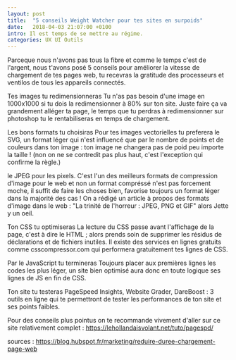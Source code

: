 ```yaml
---
layout: post
title:  "5 conseils Weight Watcher pour tes sites en surpoids"
date:   2018-04-03 21:07:00 +0100
intro: Il est temps de se mettre au régime.
categories: UX UI Outils
---
```


Parceque nous n'avons pas tous la fibre et comme le temps c'est de l'argent, nous t'avons posé 5 conseils pour améliorer la vitesse de chargement de tes pages web, tu recevras la gratitude des processeurs et ventilos de tous les appareils connectés.


Tes images tu redimensionneras
  Tu n'as pas besoin d'une image en 1000x1000 si tu dois la redimensionner à 80% sur ton site. Juste faire ça va grandement alléger ta page, le temps que tu perdras à redimensionner sur photoshop tu le rentabiliseras en temps de chargement.


Les bons formats tu choisiras
  Pour tes images vectorielles tu preferera le SVG, un format léger qui n'est influencé que par le nombre de points et de couleurs dans ton image : ton image ne changera pas de poid peu importe la taille ! (non on ne se contredit pas plus haut, c'est l'exception qui confirme la règle.)

  le JPEG pour les pixels. C'est l'un des meilleurs formats de compression d'image pour le web et non un format compréssé n'est pas forcement moche, il suffit de faire les choses bien, favorise toujours un format léger dans la majorité des cas !
  On a rédigé un article à propos des formats d'image dans le web : "La trinité de l'horreur : JPEG, PNG et GIF" alors Jette y un oeil.


Ton CSS tu optimiseras
  La lecture du CSS passe avant l'affichage de la page, c'est à dire le HTML ; alors prends soin de supprimer les résidus de déclarations et de fichiers inutiles.
  Il existe des services en lignes gratuits comme csscompressor.com qui performera gratuitement tes lignes de CSS.


Par le JavaScript tu termineras
  Toujours placer aux premières lignes les codes les plus léger, un site bien optimisé aura donc en toute logique ses lignes de JS en fin de CSS.

Ton site tu testeras
  PageSpeed Insights, Website Grader, DareBoost : 3 outils en ligne qui te permettront de tester les performances de ton site et ses points faibles.


Pour des conseils plus pointus on te recommande vivement d'aller sur ce site relativement complet : https://lehollandaisvolant.net/tuto/pagespd/

sources : https://blog.hubspot.fr/marketing/reduire-duree-chargement-page-web
